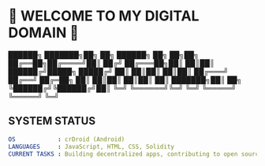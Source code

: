 # 🌌 WELCOME TO MY DIGITAL DOMAIN 🌌  

██████╗ ███████╗██╗ ██╗ ██████╗ ██╗ ██╗██╗ ██╔══██╗██╔════╝██║ ██╔╝ ██╔═══██╗██║ ██║██║ ██████╔╝█████╗ █████╔╝ ██║ ██║██║ ██║██║ ██╔═══╝ ██╔══╝ ██╔═██╗ ██║ ██║██║ ██║██║ ██║ ███████╗██║ ██╗ ╚██████╔╝╚██████╔╝██║ ╚═╝ ╚══════╝╚═╝ ╚═╝ ╚═════╝ ╚═════╝ ╚═╝


## SYSTEM STATUS  
```yaml
OS            : crDroid (Android)  
LANGUAGES     : JavaScript, HTML, CSS, Solidity  
CURRENT TASKS : Building decentralized apps, contributing to open source  
